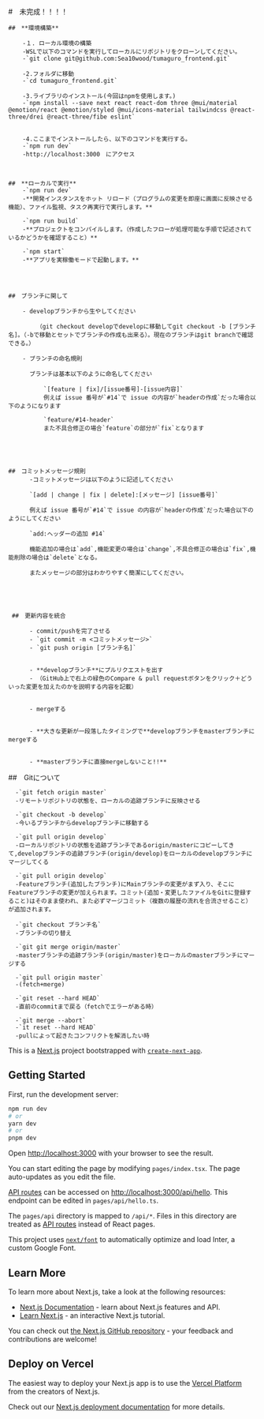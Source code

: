 #　未完成！！！！

    ##　**環境構築**

        -１. ローカル環境の構築
        -WSLで以下のコマンドを実行してローカルにリポジトリをクローンしてください。
        -`git clone git@github.com:Sea10wood/tumaguro_frontend.git`

        -2.フォルダに移動
        -`cd tumaguro_frontend.git`

        -3.ライブラリのインストール(今回はnpmを使用します。)
        -`npm install --save next react react-dom three @mui/material @emotion/react @emotion/styled @mui/icons-material tailwindcss @react-three/drei @react-three/fibe eslint`


        -4.ここまでインストールしたら、以下のコマンドを実行する。
        -`npm run dev`
        -http://localhost:3000　にアクセス



    ##　**ローカルで実行**
        -`npm run dev`
        -**開発インスタンスをホット リロード（プログラムの変更を即座に画面に反映させる機能）、ファイル監視、タスク再実行で実行します。**

        -`npm run build`
        -**プロジェクトをコンパイルします。（作成したフローが処理可能な手順で記述されているかどうかを確認すること）**

        -`npm start`
        -**アプリを実稼働モードで起動します。**




    ##　ブランチに関して

        - developブランチから生やしてください

            （git checkout developでdevelopに移動してgit checkout -b [ブランチ名]。（-bで移動とセットでブランチの作成も出来る）。現在のブランチはgit branchで確認できる。）

        - ブランチの命名規則

          ブランチは基本以下のように命名してください
              
              `[feature | fix]/[issue番号]-[issue内容]`
              例えば issue 番号が`#14`で issue の内容が`headerの作成`だった場合以下のようになります

              `feature/#14-header`
              また不具合修正の場合`feature`の部分が`fix`となります





    ##　コミットメッセージ規則
          -コミットメッセージは以下のように記述してください

          `[add | change | fix | delete]:[メッセージ] [issue番号]`

          例えば issue 番号が`#14`で issue の内容が`headerの作成`だった場合以下のようにしてください

          `add:ヘッダーの追加 #14`

          機能追加の場合は`add`,機能変更の場合は`change`,不具合修正の場合は`fix`,機能削除の場合は`delete`となる。

          またメッセージの部分はわかりやすく簡潔にしてください。





     ##　更新内容を統合

          - commit/pushを完了させる
          - `git commit -m <コミットメッセージ>`
          - `git push origin [ブランチ名]`


          - **developブランチ**にプルリクエストを出す
          - （GitHub上で右上の緑色のCompare & pull requestボタンをクリック＋どういった変更を加えたのかを説明する内容を記載）


          - mergeする


          - **大きな更新が一段落したタイミングで**developブランチをmasterブランチにmergeする


          - **masterブランチに直接mergeしないこと!!**




  ##　Gitについて

      -`git fetch origin master`
      -リモートリポジトリの状態を、ローカルの追跡ブランチに反映させる

      -`git checkout -b develop`
      -今いるブランチからdevelopブランチに移動する

      -`git pull origin develop`
      -ローカルリポジトリの状態を追跡ブランチであるorigin/masterにコピーしてきて,developブランチの追跡ブランチ(origin/develop)をローカルのdevelopブランチにマージしてくる

      -`git pull origin develop`
      -Featureブランチ(追加したブランチ)にMainブランチの変更がまず入り、そこにFeatureブランチの変更が加えられます。コミット(追加・変更したファイルをGitに登録すること)はそのまま使われ、また必ずマージコミット（複数の履歴の流れを合流させること）が追加されます。

      -`git checkout ブランチ名`
      -ブランチの切り替え

      -`git git merge origin/master`
      -masterブランチの追跡ブランチ(origin/master)をローカルのmasterブランチにマージする

      -`git pull origin master`
      -(fetch+merge)

      -`git reset --hard HEAD`
      -直前のcommitまで戻る（fetchでエラーがある時）

      -`git merge --abort`
      -`it reset --hard HEAD`
      -pullによって起きたコンフリクトを解消したい時









This is a [Next.js](https://nextjs.org/) project bootstrapped with [`create-next-app`](https://github.com/vercel/next.js/tree/canary/packages/create-next-app).

## Getting Started

First, run the development server:

```bash
npm run dev
# or
yarn dev
# or
pnpm dev
```

Open [http://localhost:3000](http://localhost:3000) with your browser to see the result.

You can start editing the page by modifying `pages/index.tsx`. The page auto-updates as you edit the file.

[API routes](https://nextjs.org/docs/api-routes/introduction) can be accessed on [http://localhost:3000/api/hello](http://localhost:3000/api/hello). This endpoint can be edited in `pages/api/hello.ts`.

The `pages/api` directory is mapped to `/api/*`. Files in this directory are treated as [API routes](https://nextjs.org/docs/api-routes/introduction) instead of React pages.

This project uses [`next/font`](https://nextjs.org/docs/basic-features/font-optimization) to automatically optimize and load Inter, a custom Google Font.

## Learn More

To learn more about Next.js, take a look at the following resources:

- [Next.js Documentation](https://nextjs.org/docs) - learn about Next.js features and API.
- [Learn Next.js](https://nextjs.org/learn) - an interactive Next.js tutorial.

You can check out [the Next.js GitHub repository](https://github.com/vercel/next.js/) - your feedback and contributions are welcome!

## Deploy on Vercel

The easiest way to deploy your Next.js app is to use the [Vercel Platform](https://vercel.com/new?utm_medium=default-template&filter=next.js&utm_source=create-next-app&utm_campaign=create-next-app-readme) from the creators of Next.js.

Check out our [Next.js deployment documentation](https://nextjs.org/docs/deployment) for more details.
